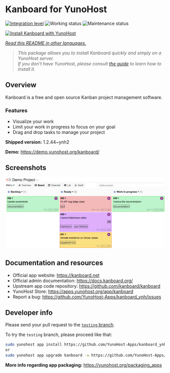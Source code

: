 <!--
N.B.: This README was automatically generated by <https://github.com/YunoHost/apps/tree/master/tools/readme_generator>
It shall NOT be edited by hand.
-->

# Kanboard for YunoHost

[![Integration level](https://apps.yunohost.org/badge/integration/kanboard)](https://ci-apps.yunohost.org/ci/apps/kanboard/)
![Working status](https://apps.yunohost.org/badge/state/kanboard)
![Maintenance status](https://apps.yunohost.org/badge/maintained/kanboard)

[![Install Kanboard with YunoHost](https://install-app.yunohost.org/install-with-yunohost.svg)](https://install-app.yunohost.org/?app=kanboard)

*[Read this README in other languages.](./ALL_README.md)*

> *This package allows you to install Kanboard quickly and simply on a YunoHost server.*  
> *If you don't have YunoHost, please consult [the guide](https://yunohost.org/install) to learn how to install it.*

## Overview

Kanboard is a free and open source Kanban project management software.

### Features

- Visualize your work
- Limit your work in progress to focus on your goal
- Drag and drop tasks to manage your project


**Shipped version:** 1.2.44~ynh2

**Demo:** <https://demo.yunohost.org/kanboard/>

## Screenshots

![Screenshot of Kanboard](./doc/screenshots/board.png)

## Documentation and resources

- Official app website: <https://kanboard.net>
- Official admin documentation: <https://docs.kanboard.org/>
- Upstream app code repository: <https://github.com/kanboard/kanboard>
- YunoHost Store: <https://apps.yunohost.org/app/kanboard>
- Report a bug: <https://github.com/YunoHost-Apps/kanboard_ynh/issues>

## Developer info

Please send your pull request to the [`testing` branch](https://github.com/YunoHost-Apps/kanboard_ynh/tree/testing).

To try the `testing` branch, please proceed like that:

```bash
sudo yunohost app install https://github.com/YunoHost-Apps/kanboard_ynh/tree/testing --debug
or
sudo yunohost app upgrade kanboard -u https://github.com/YunoHost-Apps/kanboard_ynh/tree/testing --debug
```

**More info regarding app packaging:** <https://yunohost.org/packaging_apps>
